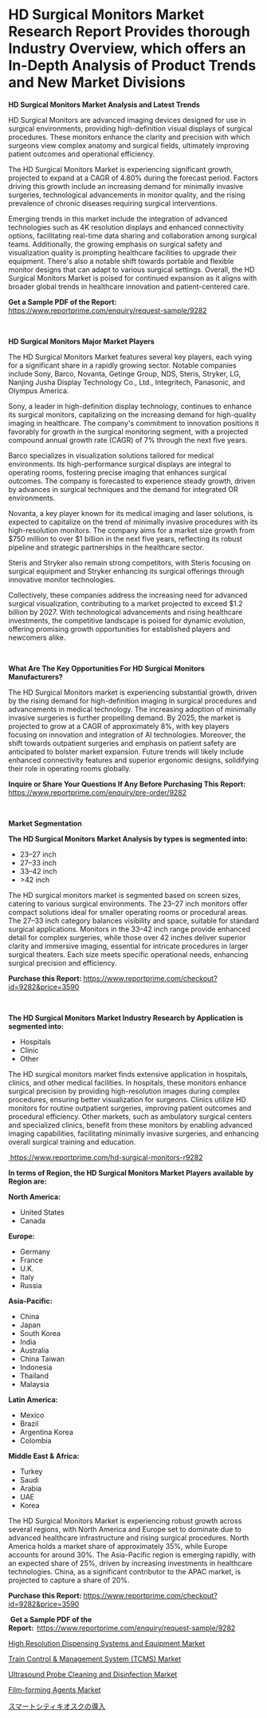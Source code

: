 <p><h1>HD Surgical Monitors Market Research Report Provides thorough Industry Overview, which offers an In-Depth Analysis of Product Trends and New Market Divisions</h1></p><p><strong>HD Surgical Monitors Market Analysis and Latest Trends</strong></p>
<p><p>HD Surgical Monitors are advanced imaging devices designed for use in surgical environments, providing high-definition visual displays of surgical procedures. These monitors enhance the clarity and precision with which surgeons view complex anatomy and surgical fields, ultimately improving patient outcomes and operational efficiency. </p><p>The HD Surgical Monitors Market is experiencing significant growth, projected to expand at a CAGR of 4.80% during the forecast period. Factors driving this growth include an increasing demand for minimally invasive surgeries, technological advancements in monitor quality, and the rising prevalence of chronic diseases requiring surgical interventions. </p><p>Emerging trends in this market include the integration of advanced technologies such as 4K resolution displays and enhanced connectivity options, facilitating real-time data sharing and collaboration among surgical teams. Additionally, the growing emphasis on surgical safety and visualization quality is prompting healthcare facilities to upgrade their equipment. There's also a notable shift towards portable and flexible monitor designs that can adapt to various surgical settings. Overall, the HD Surgical Monitors Market is poised for continued expansion as it aligns with broader global trends in healthcare innovation and patient-centered care.</p></p>
<p><strong>Get a Sample PDF of the Report:&nbsp;</strong> <a href="https://www.reportprime.com/enquiry/request-sample/9282">https://www.reportprime.com/enquiry/request-sample/9282</a></p>
<p>&nbsp;</p>
<p><strong>HD Surgical Monitors Major Market Players</strong></p>
<p><p>The HD Surgical Monitors Market features several key players, each vying for a significant share in a rapidly growing sector. Notable companies include Sony, Barco, Novanta, Getinge Group, NDS, Steris, Stryker, LG, Nanjing Jusha Display Technology Co., Ltd., Integritech, Panasonic, and Olympus America. </p><p>Sony, a leader in high-definition display technology, continues to enhance its surgical monitors, capitalizing on the increasing demand for high-quality imaging in healthcare. The company's commitment to innovation positions it favorably for growth in the surgical monitoring segment, with a projected compound annual growth rate (CAGR) of 7% through the next five years.</p><p>Barco specializes in visualization solutions tailored for medical environments. Its high-performance surgical displays are integral to operating rooms, fostering precise imaging that enhances surgical outcomes. The company is forecasted to experience steady growth, driven by advances in surgical techniques and the demand for integrated OR environments.</p><p>Novanta, a key player known for its medical imaging and laser solutions, is expected to capitalize on the trend of minimally invasive procedures with its high-resolution monitors. The company aims for a market size growth from $750 million to over $1 billion in the next five years, reflecting its robust pipeline and strategic partnerships in the healthcare sector.</p><p>Steris and Stryker also remain strong competitors, with Steris focusing on surgical equipment and Stryker enhancing its surgical offerings through innovative monitor technologies. </p><p>Collectively, these companies address the increasing need for advanced surgical visualization, contributing to a market projected to exceed $1.2 billion by 2027. With technological advancements and rising healthcare investments, the competitive landscape is poised for dynamic evolution, offering promising growth opportunities for established players and newcomers alike.</p></p>
<p>&nbsp;</p>
<p><strong>What Are The Key Opportunities For HD Surgical Monitors Manufacturers?</strong></p>
<p><p>The HD Surgical Monitors market is experiencing substantial growth, driven by the rising demand for high-definition imaging in surgical procedures and advancements in medical technology. The increasing adoption of minimally invasive surgeries is further propelling demand. By 2025, the market is projected to grow at a CAGR of approximately 8%, with key players focusing on innovation and integration of AI technologies. Moreover, the shift towards outpatient surgeries and emphasis on patient safety are anticipated to bolster market expansion. Future trends will likely include enhanced connectivity features and superior ergonomic designs, solidifying their role in operating rooms globally.</p></p>
<p><strong>Inquire or Share Your Questions If Any Before Purchasing This Report:</strong> <a href="https://www.reportprime.com/enquiry/pre-order/9282">https://www.reportprime.com/enquiry/pre-order/9282</a></p>
<p>&nbsp;</p>
<p><strong>Market Segmentation</strong></p>
<p><strong>The HD Surgical Monitors Market Analysis by types is segmented into:</strong></p>
<p><ul><li>23–27 inch</li><li>27–33 inch</li><li>33–42 inch</li><li>>42 inch</li></ul></p>
<p><p>The HD surgical monitors market is segmented based on screen sizes, catering to various surgical environments. The 23–27 inch monitors offer compact solutions ideal for smaller operating rooms or procedural areas. The 27–33 inch category balances visibility and space, suitable for standard surgical applications. Monitors in the 33–42 inch range provide enhanced detail for complex surgeries, while those over 42 inches deliver superior clarity and immersive imaging, essential for intricate procedures in larger surgical theaters. Each size meets specific operational needs, enhancing surgical precision and efficiency.</p></p>
<p><strong>Purchase this Report:&nbsp;</strong><a href="https://www.reportprime.com/checkout?id=9282&price=3590">https://www.reportprime.com/checkout?id=9282&price=3590</a></p>
<p>&nbsp;</p>
<p><strong>The HD Surgical Monitors Market Industry Research by Application is segmented into:</strong></p>
<p><ul><li>Hospitals</li><li>Clinic</li><li>Other</li></ul></p>
<p><p>The HD surgical monitors market finds extensive application in hospitals, clinics, and other medical facilities. In hospitals, these monitors enhance surgical precision by providing high-resolution images during complex procedures, ensuring better visualization for surgeons. Clinics utilize HD monitors for routine outpatient surgeries, improving patient outcomes and procedural efficiency. Other markets, such as ambulatory surgical centers and specialized clinics, benefit from these monitors by enabling advanced imaging capabilities, facilitating minimally invasive surgeries, and enhancing overall surgical training and education.</p></p>
<p><a href="https://www.reportprime.com/hd-surgical-monitors-r9282">&nbsp;https://www.reportprime.com/hd-surgical-monitors-r9282</a></p>
<p><strong>In terms of Region, the HD Surgical Monitors Market Players available by Region are:</strong></p>
<p>
    <p> <strong> North America: </strong>
        <ul>
            <li>United States</li>
            <li>Canada</li>
        </ul>
        </p> 
    <p> <strong> Europe: </strong>
        <ul>
            <li>Germany</li>
            <li>France</li>
            <li>U.K.</li>
            <li>Italy</li>
            <li>Russia</li>
        </ul>
        </p> 
    <p> <strong> Asia-Pacific: </strong>
        <ul>
            <li>China</li>
            <li>Japan</li>
            <li>South Korea</li>
            <li>India</li>
            <li>Australia</li>
            <li>China Taiwan</li>
            <li>Indonesia</li>
            <li>Thailand</li>
            <li>Malaysia</li>
        </ul>
        </p> 
    <p> <strong> Latin America: </strong>
        <ul>
            <li>Mexico</li>
            <li>Brazil</li>
            <li>Argentina Korea</li>
            <li>Colombia</li>
        </ul>
        </p> 
    <p> <strong> Middle East & Africa: </strong>
        <ul>
            <li>Turkey</li>
            <li>Saudi</li>
            <li>Arabia</li>
            <li>UAE</li>
            <li>Korea</li>
        </ul>
    </p>
    </p>
<p><p>The HD Surgical Monitors Market is experiencing robust growth across several regions, with North America and Europe set to dominate due to advanced healthcare infrastructure and rising surgical procedures. North America holds a market share of approximately 35%, while Europe accounts for around 30%. The Asia-Pacific region is emerging rapidly, with an expected share of 25%, driven by increasing investments in healthcare technologies. China, as a significant contributor to the APAC market, is projected to capture a share of 20%.</p></p>
<p><strong>Purchase this Report: </strong><a href="https://www.reportprime.com/checkout?id=9282&price=3590">https://www.reportprime.com/checkout?id=9282&price=3590</a></p>
<p>&nbsp;<strong>Get a Sample PDF of the Report:&nbsp;&nbsp;</strong><a href="https://www.reportprime.com/enquiry/request-sample/9282">https://www.reportprime.com/enquiry/request-sample/9282</a></p>
<p><strong></strong></p>
<p><p><a href="https://medium.com/@bernadette.james576/what-is-high-resolution-dispensing-systems-and-equipment-market-b0393a06dda1">High Resolution Dispensing Systems and Equipment Market</a></p><p><a href="https://medium.com/@bernadette.james576/the-train-control-management-system-tcms-market-decisions-are-mostly-driven-by-resource-5d600df1f532">Train Control & Management System (TCMS) Market</a></p><p><a href="https://github.com/ChristianClark406/Market-Research-Report-List-1/blob/main/ultrasound-probe-cleaning-and-disinfection-market.md">Ultrasound Probe Cleaning and Disinfection Market</a></p><p><a href="https://issuu.com/reportprime-2/docs/film-forming-agents-market-size-203_766954e51a6f03">Film-forming Agents Market</a></p><p><a href="https://medium.com/@henriettemills1/smart-city-kiosk-deployment-market-%E3%81%AF-%E3%82%B3%E3%82%B9%E3%83%88%E7%AE%A1%E7%90%86%E3%81%A8%E5%8A%B9%E7%8E%87%E5%90%91%E4%B8%8A%E3%82%92%E5%84%AA%E5%85%88%E3%81%97%E3%81%BE%E3%81%99-%E3%81%95%E3%82%89%E3%81%AB-%E5%A0%B1%E5%91%8A%E6%9B%B8%E3%81%AF%E5%B8%82%E5%A0%B4%E3%81%AE%E9%9C%80%E8%A6%81%E9%9D%A2%E3%81%A8%E4%BE%9B%E7%B5%A6%E9%9D%A2%E3%81%AE%E4%B8%A1%E6%96%B9%E3%82%92%E3%82%AB%E3%83%90%E3%83%BC%E3%81%97%E3%81%A6%E3%81%84%E3%81%BE%E3%81%99-smart-city-a7e4f42bdc6e">スマートシティキオスクの導入</a></p></p>
